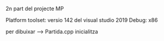 2n part del projecte MP

Platform toolset: versio 142 del visual studio 2019
Debug: x86

per dibuixar --> Partida.cpp inicialitza